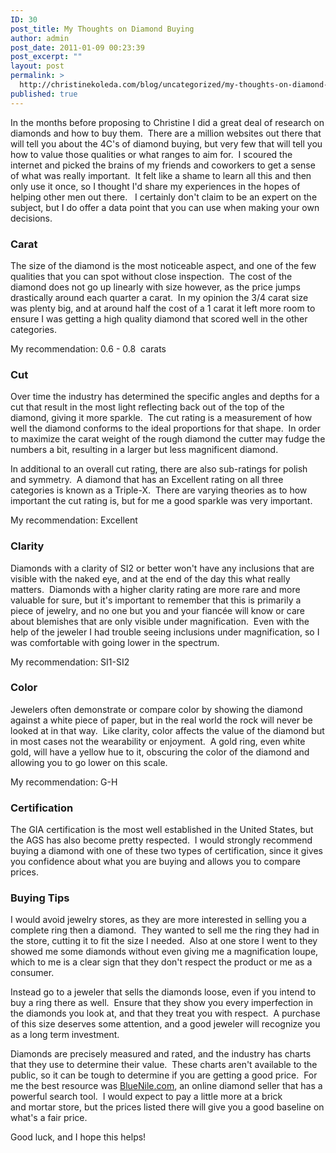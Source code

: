 ```yaml
---
ID: 30
post_title: My Thoughts on Diamond Buying
author: admin
post_date: 2011-01-09 00:23:39
post_excerpt: ""
layout: post
permalink: >
  http://christinekoleda.com/blog/uncategorized/my-thoughts-on-diamond-buying/
published: true
---
```

In the months before proposing to Christine I did a great deal of research on diamonds and how to buy them.  There are a million websites out there that will tell you about the 4C's of diamond buying, but very few that will tell you how to value those qualities or what ranges to aim for.  I scoured the internet and picked the brains of my friends and coworkers to get a sense of what was really important.  It felt like a shame to learn all this and then only use it once, so I thought I'd share my experiences in the hopes of helping other men out there.   I certainly don't claim to be an expert on the subject, but I do offer a data point that you can use when making your own decisions.
<h3><strong>Carat</strong></h3>
The size of the diamond is the most noticeable aspect, and one of the few qualities that you can spot without close inspection.  The cost of the diamond does not go up linearly with size however, as the price jumps drastically around each quarter a carat.  In my opinion the 3/4 carat size was plenty big, and at around half the cost of a 1 carat it left more room to ensure I was getting a high quality diamond that scored well in the other categories.

My recommendation: 0.6 - 0.8  carats
<h3>Cut</h3>
Over time the industry has determined the specific angles and depths for a cut that result in the most light reflecting back out of the top of the diamond, giving it more sparkle.  The cut rating is a measurement of how well the diamond conforms to the ideal proportions for that shape.  In order to maximize the carat weight of the rough diamond the cutter may fudge the numbers a bit, resulting in a larger but less magnificent diamond.

In additional to an overall cut rating, there are also sub-ratings for polish and symmetry.  A diamond that has an Excellent rating on all three categories is known as a Triple-X.  There are varying theories as to how important the cut rating is, but for me a good sparkle was very important.

My recommendation: Excellent
<h3>Clarity</h3>
Diamonds with a clarity of SI2 or better won't have any inclusions that are visible with the naked eye, and at the end of the day this what really matters.  Diamonds with a higher clarity rating are more rare and more valuable for sure, but it's important to remember that this is primarily a piece of jewelry, and no one but you and your fiancée will know or care about blemishes that are only visible under magnification.  Even with the help of the jeweler I had trouble seeing inclusions under magnification, so I was comfortable with going lower in the spectrum.

My recommendation: SI1-SI2
<h3>Color</h3>
Jewelers often demonstrate or compare color by showing the diamond against a white piece of paper, but in the real world the rock will never be looked at in that way.  Like clarity, color affects the value of the diamond but in most cases not the wearability or enjoyment.  A gold ring, even white gold, will have a yellow hue to it, obscuring the color of the diamond and allowing you to go lower on this scale.

My recommendation: G-H
<h3>Certification</h3>
The GIA certification is the most well established in the United States, but the AGS has also become pretty respected.  I would strongly recommend buying a diamond with one of these two types of certification, since it gives you confidence about what you are buying and allows you to compare prices.
<h3>Buying Tips</h3>
I would avoid jewelry stores, as they are more interested in selling you a complete ring then a diamond.  They wanted to sell me the ring they had in the store, cutting it to fit the size I needed.  Also at one store I went to they showed me some diamonds without even giving me a magnification loupe, which to me is a clear sign that they don't respect the product or me as a consumer.

Instead go to a jeweler that sells the diamonds loose, even if you intend to buy a ring there as well.  Ensure that they show you every imperfection in the diamonds you look at, and that they treat you with respect.  A purchase of this size deserves some attention, and a good jeweler will recognize you as a long term investment.

Diamonds are precisely measured and rated, and the industry has charts that they use to determine their value.  These charts aren't available to the public, so it can be tough to determine if you are getting a good price.  For me the best resource was <a href="http://www.bluenile.com/diamond-search">BlueNile.com</a>, an online diamond seller that has a powerful search tool.  I would expect to pay a little more at a brick and mortar store, but the prices listed there will give you a good baseline on what's a fair price.

Good luck, and I hope this helps!